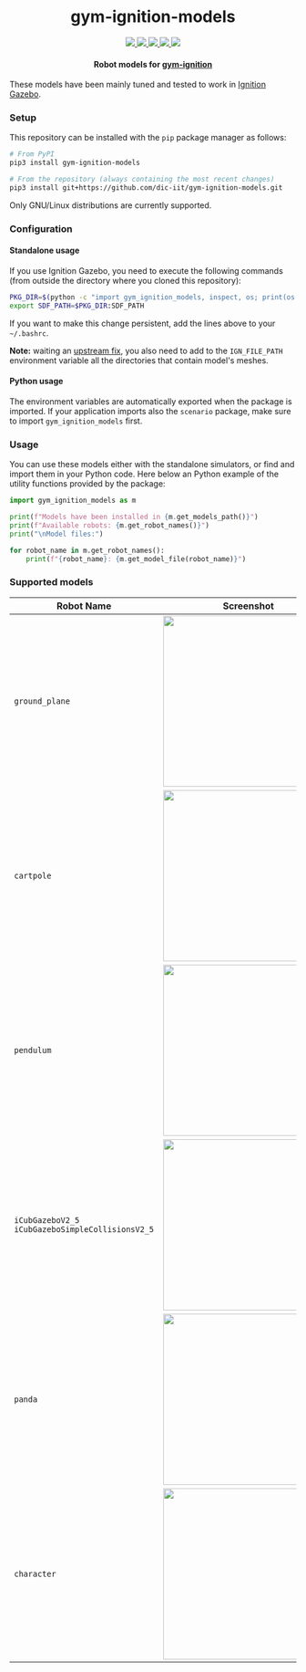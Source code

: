 <p align="center">
  <h1 align="center">gym-ignition-models</h1>
</p>

<p align="center">
  <a href="https://pypi.org/project/gym-ignition-models/">
  <img src="https://img.shields.io/pypi/v/gym-ignition-models.svg" />
  </a>
  <a href="https://pypi.org/project/gym-ignition-models/">
  <img src="https://img.shields.io/pypi/pyversions/gym-ignition-models.svg" />
  </a>
  <a href="https://pypi.org/project/gym-ignition-models/">
  <img src="https://img.shields.io/pypi/status/gym-ignition-models.svg" />
  </a>
  <a href="https://pypi.org/project/gym-ignition-models/">
  <img src="https://img.shields.io/pypi/format/gym-ignition-models.svg" />
  </a>
  <a href="https://pypi.org/project/gym-ignition-models/">
  <img src="https://img.shields.io/pypi/l/gym-ignition-models.svg" />
  </a>
</p>

<p align="center">
  <h4 align="center">Robot models for <a href="https://github.com/robotology/gym-ignition">gym-ignition</a></h4>
</p>

These models have been mainly tuned and tested to work in [Ignition Gazebo](https://ignitionrobotics.org/).

### Setup

This repository can be installed with the `pip` package manager as follows:

```bash
# From PyPI
pip3 install gym-ignition-models

# From the repository (always containing the most recent changes)
pip3 install git+https://github.com/dic-iit/gym-ignition-models.git
```

Only GNU/Linux distributions are currently supported.

### Configuration

#### Standalone usage

If you use Ignition Gazebo, you need to execute the following commands (from outside the directory where you cloned this repository):

```sh
PKG_DIR=$(python -c "import gym_ignition_models, inspect, os; print(os.path.dirname(inspect.getfile(gym_ignition_models)))")
export SDF_PATH=$PKG_DIR:SDF_PATH
```

If you want to make this change persistent, add the lines above to your `~/.bashrc`.

**Note:** waiting an [upstream fix](https://bitbucket.org/osrf/sdformat/issues/227/error-loading-meshes-from-a-relative), you also need to add to the `IGN_FILE_PATH` environment variable all the directories that contain model's meshes.

#### Python usage

The environment variables are automatically exported when the package is imported.
If your application imports also the `scenario` package, make sure to import `gym_ignition_models` first.

### Usage

You can use these models either with the standalone simulators, or find and import them in your Python code. Here below an Python example of the utility functions provided by the package:

```python
import gym_ignition_models as m

print(f"Models have been installed in {m.get_models_path()}")
print(f"Available robots: {m.get_robot_names()}")
print("\nModel files:")

for robot_name in m.get_robot_names():
    print(f"{robot_name}: {m.get_model_file(robot_name)}")
```

### Supported models

| Robot Name | Screenshot |
| ---------- | ---------- |
| `ground_plane` | <img src="https://user-images.githubusercontent.com/469199/73735685-f3fa4b80-473f-11ea-897d-28fcac85f8a6.png" height="300"> |
| `cartpole` | <img src="https://user-images.githubusercontent.com/469199/73771326-7570ce80-477e-11ea-82bc-d160d4bb88b8.png" height="300"> |
| `pendulum` | <img src="https://user-images.githubusercontent.com/469199/73772768-1b253d00-4781-11ea-88e7-b21340351549.png" height="300"> |
| `iCubGazeboV2_5` </br> `iCubGazeboSimpleCollisionsV2_5` | <img src="https://user-images.githubusercontent.com/469199/73731308-90205480-4738-11ea-876c-e9be502829ef.png" height="300"> |
| `panda` | <img src="https://user-images.githubusercontent.com/469199/73738280-7f75db80-4744-11ea-805c-318e3b064847.png" height="300"> |
| `character` | <img src="https://user-images.githubusercontent.com/469199/75965269-d8ae6780-5ec8-11ea-9712-605b600bf3b2.png" height="300"> |
